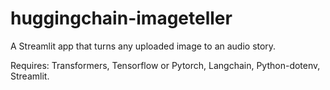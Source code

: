 # huggingchain-imageteller

A Streamlit app that turns any uploaded image to an audio story.

Requires:
Transformers,
Tensorflow or Pytorch,
Langchain,
Python-dotenv,
Streamlit.
